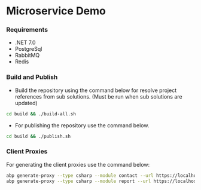 # Microservice Demo

### Requirements
- .NET 7.0
- PostgreSql
- RabbitMQ
- Redis

### Build and Publish

- Build the repository using the command below for resolve project references from sub solutions. (Must be run when sub
  solutions are updated)

```bash
cd build && ./build-all.sh
```

- For publishing the repository use the command below.

```bash
cd build && ./publish.sh
```

### Client Proxies

For generating the client proxies use the command below:

```bash
abp generate-proxy --type csharp --module contact --url https://localhost:44399/ --without-contracts -wd ./services/contact/src/MicroserviceDemo.ContactService.HttpApi.Client/
abp generate-proxy --type csharp --module report --url https://localhost:44307/ --without-contracts -wd ./services/report/src/MicroserviceDemo.ReportService.HttpApi.Client/
```